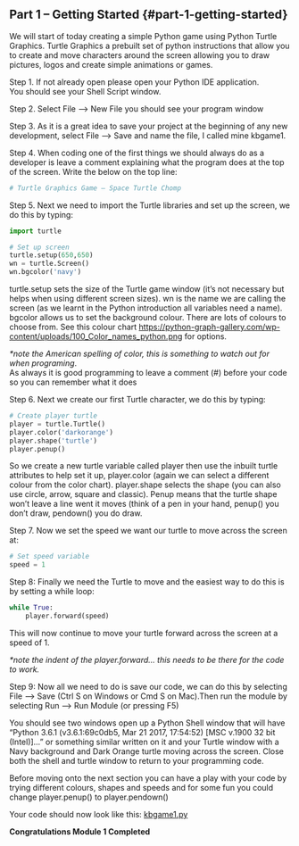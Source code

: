 ## Part 1 – Getting Started {#part-1-getting-started}

We will start of today creating a simple Python game using Python Turtle Graphics. Turtle Graphics a prebuilt set of python instructions that allow you to create and move characters around the screen allowing you to draw pictures, logos and create simple animations or games.

Step 1.  If not already open please open your Python IDE application.  
You should see your Shell Script window.

Step 2.  Select File --&gt; New File you should see your program window

Step 3.  As it is a great idea to save your project at the beginning of any new development, select File --&gt; Save and name the file, I called mine kbgame1.

Step 4. When coding one of the first things we should always do as a developer is leave a comment explaining what the program does at the top of the screen. Write the below on the top line:

```python
# Turtle Graphics Game – Space Turtle Chomp
```

Step 5. Next we need to import the Turtle libraries and set up the screen, we do this by typing:

```python
import turtle

# Set up screen
turtle.setup(650,650)
wn = turtle.Screen()
wn.bgcolor('navy')
```

turtle.setup sets the size of the Turtle game window \(it’s not necessary but helps when using different screen sizes\). wn is the name we are calling the screen \(as we learnt in the Python introduction all variables need a name\). bgcolor allows us to set the background colour. There are lots of colours to choose from. See this colour chart https://python-graph-gallery.com/wp-content/uploads/100_Color_names_python.png for options.

_\*note the American spelling of color, this is something to watch out for when programing_.  
As always it is good programming to leave a comment \(\#\) before your code so you can remember what it does

Step 6. Next we create our first Turtle character, we do this by typing:

```python
# Create player turtle
player = turtle.Turtle()
player.color('darkorange')
player.shape('turtle')
player.penup()
```

So we create a new turtle variable called player then use the inbuilt turtle attributes to help set it up, player.color \(again we can select a different colour from the color chart). player.shape selects the shape \(you can also use circle, arrow, square and classic\). Penup means that the turtle shape won’t leave a line went it moves \(think of a pen in your hand, penup\(\) you don’t draw, pendown\(\) you do draw.

Step 7. Now we set the speed we want our turtle to move across the screen at:

```python
# Set speed variable
speed = 1
```

Step 8: Finally we need the Turtle to move and the easiest way to do this is by setting a while loop:

```python
while True:
    player.forward(speed)
```

This will now continue to move your turtle forward across the screen at a speed of 1.

_\*note the indent of the player.forward… this needs to be there for the code to work._

Step 9: Now all we need to do is save our code, we can do this by selecting File --&gt; Save \(Ctrl S on Windows or Cmd S on Mac\).Then run the module by selecting Run --&gt; Run Module \(or pressing F5\)

You should see two windows open up a Python Shell window that will have “Python 3.6.1 \(v3.6.1:69c0db5, Mar 21 2017, 17:54:52\) \[MSC v.1900 32 bit \(Intel\)\]…” or something similar written on it and your Turtle window with a Navy background and Dark Orange turtle moving across the screen. Close both the shell and turtle window to return to your programming code.

Before moving onto the next section you can have a play with your code by trying different colours, shapes and speeds and for some fun you could change player.penup\(\) to player.pendown\(\) 

Your code should now look like this: [kbgame1.py](/src/kbgame1.py)

**Congratulations Module 1 Completed**

